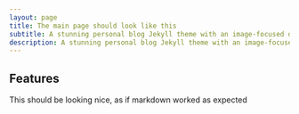 ```yaml
---
layout: page
title: The main page should look like this
subtitle: A stunning personal blog Jekyll theme with an image-focused design.
description: A stunning personal blog Jekyll theme with an image-focused design.
---
```


## Features

This should be looking nice, as if markdown worked as expected
